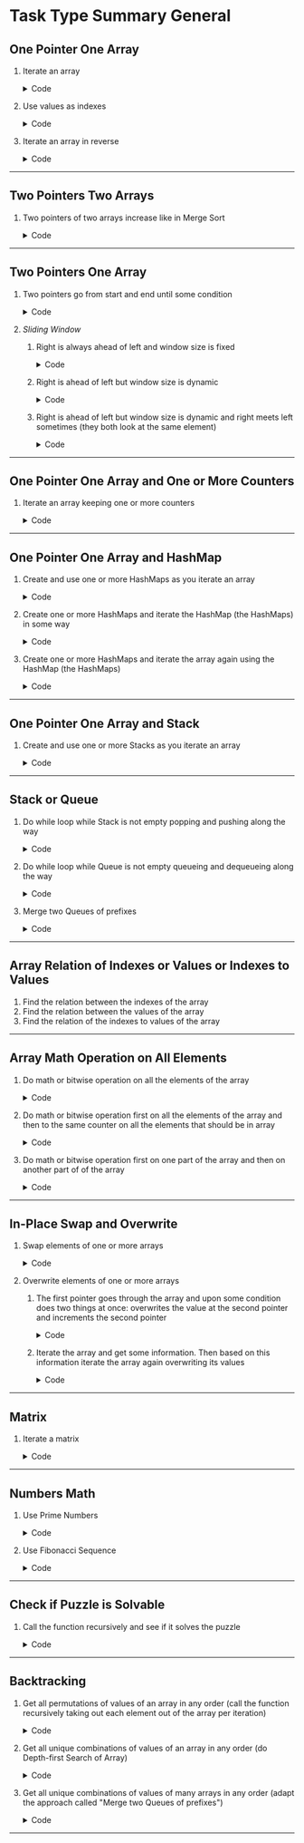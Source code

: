 # Task Type Summary General

## One Pointer One Array

1. Iterate an array
    <details>

    <summary>Code</summary>

    ```js
    function approach(array) {
        for (let i = 0; i < array.length; i++) {
            logic(array[i], i);
        }
    }
    ```

    __Input:__ `[1, 2, 3]`

    __Output:__ value: `1`, `2`, `3`, index: `0`, `1`, `2`

    </details>

2. Use values as indexes
    <details>

    <summary>Code</summary>

    ```js
    function approach(array) {
        for (let i = 0; i < array.length; i++) {
            logic(array[array[i]]);
        }
    }
    ```

    __Input:__ `[1, 2, 3]`

    __Output:__ `2`, `3`, `undefined`

    </details>

3. Iterate an array in reverse
    <details>

    <summary>Code</summary>

    ```js
    function approach(array) {
        for (let i = array.length - 1; i >= 0; i--) {
            logic(array[i], i);
        }
    }
    ```

    __Input:__ `[1, 2, 3]`

    __Output:__ value: `3`, `2`, `1`, index: `2`, `1`, `0`

    </details>

---

## Two Pointers Two Arrays

1. Two pointers of two arrays increase like in Merge Sort
    <details>

    <summary>Code</summary>

    ```js
    function approach(array1, array2) {
        let i = 0;
        let j = 0;

        while (i < array1.length && j < array2.length) {
            if (condition()) {
                logic(array1[i++]);
            } else {
                logic(array2[j++]);
            }
        }

        while (i < array1.length) {
            logic(array1[i++]);
        }

        while (j < array1.length) {
            logic(array2[j++]);
        }
    }
    ```

    __Input:__ `[1, 2, 3]`, `['a', 'b', 'c']`

    __Output:__ intermingled values of both arrays

    </details>

---

## Two Pointers One Array

1. Two pointers go from start and end until some condition
    <details>

    <summary>Code</summary>

    ```js
    function approach(array) {
        let i = 0;
        let j = array.length - 1;

        while (i < j) {
            logic(array[i], array[j]);

            if (condition()) {
                i++;
            } else {
                j--;
            }
        }
    }
    ```

    </details>

2. _Sliding Window_
    1. Right is always ahead of left and window size is fixed
        <details>

        <summary>Code</summary>

        ```js
        function approach(array) {
            let i = 0;

            for (i = 0; i < WINDOW_SIZE; i++) {
                logic(array[i]);
            }

            while (i < array.length) {
                logic(array[i - WINDOW_SIZE], array[i]);
                i++;
            }
        }
        ```

        __Input:__ `WINDOW_SIZE = 3`, `[1, 2, 3, 4, 5, 6, 7]`

        __Output:__ `1, 4`, `2, 5`, `3, 6`, `4, 7`

        </details>

    2. Right is ahead of left but window size is dynamic
        <details>

        <summary>Code</summary>

        ```js
        function approach(array) {
            let i = 0;
            let j = 1;

            while (j < array.length) {
                logic(array[i], array[j]);

                while (i < j - 1) {
                    if (condition()) {
                        i++;
                    }
                }

                while(condition() && j < array.length) {
                    j++;
                }
            }
        }
        ```

        __Input:__ `[1, 2, 3, 4, 5, 6, 7]`

        __Output:__ `1, 2`, `1, 4`, `3, 4`, `3, 5`, `4, 5`, `5, 6`, `5, 7`, `6, 7`

        </details>

    3. Right is ahead of left but window size is dynamic and right meets left sometimes (they both look at the same element)
        <details>

        <summary>Code</summary>

        ```js
        function approach(array) {
            let i = 0;
            let j = 0;

            while (j < array.length) {
                logic(array[i], array[j]);

                while (i < j) {
                    if (condition()) {
                        i++;
                    }
                }

                while(condition() && j < array.length) {
                    j++;
                }
            }
        }
        ```

        __Input:__ `[1, 2, 3, 4, 5, 6, 7]`

        __Output:__ `1, 1`, `1, 2`, `2, 2`, `2, 3`, `3, 3`, `3, 5`, `5, 5`, `5, 6`, `6, 7`, `7, 7`

        </details>

---

## One Pointer One Array and One or More Counters

1. Iterate an array keeping one or more counters
    <details>

    <summary>Code</summary>

    ```js
    function approach(array) {
        let counter;

        for (let i = 0; i < array.length; i++) {
            logic(array[i], counter);
        }
    }
    ```

    </details>

---

## One Pointer One Array and HashMap

1. Create and use one or more HashMaps as you iterate an array
    <details>

    <summary>Code</summary>

    ```js
    function approach(array) {
        const hashMap = {};

        for (let i = 0; i < array.length; i++) {
            logic(array[i], hashMap);
        }
    }
    ```

    </details>

2. Create one or more HashMaps and iterate the HashMap (the HashMaps) in some way
    <details>

    <summary>Code</summary>

    ```js
    function approach(array) {
        const hashMap = {};

        for (let i = 0; i < array.length; i++) {
            logic(array[i], hashMap);
        }

        logic(hashMap, Object.entries(hashMap));
    }
    ```

    </details>

3. Create one or more HashMaps and iterate the array again using the HashMap (the HashMaps)
    <details>

    <summary>Code</summary>

    ```js
    function approach(array) {
        const hashMap = {};

        for (let i = 0; i < array.length; i++) {
            logic(array[i], hashMap);
        }

        for (let i = 0; i < array.length; i++) {
            logic(array[i], hashMap);
        }
    }
    ```

    </details>

---

## One Pointer One Array and Stack

1. Create and use one or more Stacks as you iterate an array
    <details>

    <summary>Code</summary>

    ```js
    function approach(array) {
        const stack = [];

        for (let i = 0; i < array.length; i++) {
            logic(array[i], stack); // stack.push() stack.pop()
        }
    }
    ```

    </details>

---

## Stack or Queue

1. Do while loop while Stack is not empty popping and pushing along the way
    <details>

    <summary>Code</summary>

    ```js
    function approach(array) {
        const stack = [];

        logic(stack);

        while(stack.length) {
            logic(array, stack); // stack.push() stack.pop()
        }
    }
    ```

    </details>

2. Do while loop while Queue is not empty queueing and dequeueing along the way
    <details>

    <summary>Code</summary>

    ```js
    function approach(array) {
        const queue = [];

        logic(queue);

        while(queue.length) {
            logic(array, queue); // queue.push() queue.shift()
        }
    }
    ```

    </details>

3. Merge two Queues of prefixes
    <details>

    <summary>Code</summary>

    __*queue:*__

    ```js
    function approach() {
        let queue = [];

        logic(queue);

        while (condition()) {
            const currentQueue = [];

            while (queue.length > 0) {
                const element = queue.shift();

                currentQueue.push(...logic(element));
            }

            queue = currentQueue;
        }
    }
    ```

    __*recursion:*__

    ```js
    function approach(array) {
        const result = [];

        function backtrack(prefix, offset) {
            if (offset === array.length) {
                result.push(prefix);
                return;
            }

            const value = array[offset];

            backtrack([...prefix, ...logic(value)], offset + 1);
        }

        backtrack([], 0);

        logic(result);
    }
    ```

    </details>

---

## Array Relation of Indexes or Values or Indexes to Values

1. Find the relation between the indexes of the array
2. Find the relation between the values of the array
3. Find the relation of the indexes to values of the array

---

## Array Math Operation on All Elements

1. Do math or bitwise operation on all the elements of the array
    <details>

    <summary>Code</summary>

    ```js
    function approach(array) {
        let counter = 0;

        for (const value of array) {
            counter += value; // math
            // or:
            counter ^= value; // bitwise
        }

        logic(counter);
    }
    ```

    </details>

2. Do math or bitwise operation first on all the elements of the array and then to the same counter on all the elements that should be in array
    <details>

    <summary>Code</summary>

    ```js
    function approach(array) {
        let counter = 0;

        for (const value of array) {
            counter += value; // math
            // or:
            counter ^= value; // bitwise
        }

        for (let i = 0; i <= array.length; i++) {
            counter += i; // math
            // or:
            counter ^= i; // bitwise
        }

        logic(counter);
    }
    ```

    </details>

3. Do math or bitwise operation first on one part of the array and then on another part of of the array
    <details>

    <summary>Code</summary>

    ```js
    function approach(array) {
        let i;
        let n = logic(); // index of array

        let counter1 = 0;
        let counter2 = 0;

        for (i = 0; i < n; i++) {
            const value = array[i];

            counter1 += value; // math
            // or:
            counter1 ^= value; // bitwise
        }

        for (i = n; i < array.length; i++) {
            const value = array[i];

            counter2 += value; // math
            // or:
            counter2 ^= value; // bitwise
        }

        logic(counter1, counter2);
    }
    ```

    </details>

---

## In-Place Swap and Overwrite

1. Swap elements of one or more arrays
    <details>

    <summary>Code</summary>

    ```js
    function approach(array) {
        for (let i = 0; i < array.length; i++) {
            logic(array, i, swap);
        }
    }

    function swap(array, i1, i2) {
        ([array[i1], array[i2]] = [array[i2], array[i1]]);
    }
    ```

    </details>

2. Overwrite elements of one or more arrays
    1. The first pointer goes through the array and upon some condition does two things at once: overwrites the value at the second pointer and increments the second pointer
        <details>

        <summary>Code</summary>

        ```js
        function approach(array) {
            let i = 0;
            let j = 0;

            for (i = 0; i < array.length; i++) {
                if (condition()) {
                    array[j++] = logic(array[i]);
                }
            }
        }

        // or:

        function approach(array) {
            let i = 0;

            for (const value of array) {
                if (condition()) {
                    array[i++] = logic(value);
                }
            }
        }
        ```

        </details>

    2. Iterate the array and get some information. Then based on this information iterate the array again overwriting its values
        <details>

        <summary>Code</summary>

        ```js
        function approach(array) {
            let i = 0;

            for (i = 0; i < array.length; i++) {
                logic(array[i], i);
            }

            for (i = 0; i < array.length; i++) {
                array[i] = logic();
            }
        }
        ```

        </details>

---

## Matrix

1. Iterate a matrix
    <details>

    <summary>Code</summary>

    ```js
    function approach(matrix) {
        let i;
        let j;

        // horizontal
        for (i = 0; i < matrix[0].length; i++) {
            logic(matrix[0][i]);
        }

        // vertical
        for (j = 0; j < matrix.length; j++) {
            logic(matrix[j][0]);
        }

        // diagonal
        for (i = 0, j = 0; i < matrix[0].length && j < matrix.length; i++, j++) {
            logic(matrix[j][i]);
        }
    }
    ```

    __Input:__
    ```
    [
        [1, 2, 3],
        [4, 5, 6],
        [7, 8, 9],
    ]
    ```

    __Output:__ horizontal: `1`, `2`, `3`, vertical: `1`, `4`, `7`, diagonal: `1`, `5`, `9`

    </details>

---

## Numbers Math

1. Use Prime Numbers
    <details>

    <summary>Code</summary>

    ```js
    function approach() {
        logic(getPrimes, isPrime);
    }

    function getPrimes(limit = 0) {
        const primes = [];

        if (limit === 0) {
            return primes;
        }

        primes.push(2);

        for (let i = 3; i <= limit; i++) {
            let found = true;

            for (let j = 0; j < primes.length; j++) {
                if (i % primes[j] === 0) {
                    found = false;
                    break;
                }
            }

            if (found) {
                primes.push(i);
            }
        }

        return primes;
    }

    function isPrime(num) {
        if (num <= 1) {
            return false;
        }

        for (let i = 2; i <= Math.sqrt(num); i++) {
            if (num % i === 0) {
                return false;
            }
        }

        return true;
    }
    ```

    __Output:__ `2`, `3`, `5`, `7`, `11`, `13`, `17`, `19`, `23`, `29`, `31`, `37`, `41`, `43`, `47`, ...

    </details>

2. Use Fibonacci Sequence
    <details>

    <summary>Code</summary>

    ```js
    function approach() {
        logic(fibonacci, getFibonacci);
    }

    function fibonacci(length = 0) {
        if (length === 0) {
            return [];
        }

        if (length === 1) {
            return [0];
        }

        const nums = [0, 1];

        if (length === 2) {
            return nums;
        }

        for (let i = 2; i < length; i++) {
            nums[i] = nums[i - 1] + nums[i - 2];
        }

        return nums;
    }

    function getFibonacci(position = 0) {
        if (position <= 1) {
            return position;
        }

        let prev = 1;
        let current = 2;
        let i = 3;

        while (i < position) {
            const sum = prev + current;

            prev = current;
            current = sum;

            i++;
        }

        return current;
    }
    ```

    __Output:__ `0`, `1`, `1`, `2`, `3`, `5`, `8`, `13`, `21`, `34`, ...

    </details>

---

## Check if Puzzle is Solvable

1. Call the function recursively and see if it solves the puzzle
    <details>

    <summary>Code</summary>

    ```js
    function approach(game) {
        for (let i = 0; i < game[0].length; i++) {
            for (let j = 0; j < game.length; j++) {
                logic(game[j][i]);

                if (approach()) {
                    return true;
                }
            }
        }

        return false;
    }
    ```

    </details>

---

## Backtracking

1. Get all permutations of values of an array in any order (call the function recursively taking out each element out of the array per iteration)
    <details>

    <summary>Code</summary>

    ```js
    function approach(array) {
        const permutations = [];

        if (array.length === 1) { // recursion exit condition
            return [[array[0]]];
        }

        for (let i = 0; i < array.length; i++) {
            const picked = [array[i]];
            const rest = approach(
                array.filter((_value, index) => index !== i)
            );

            for (let j = 0; j < rest.length; j++) {
                const next = [...picked, ...rest[j]];

                permutations.push(next);
            }
        }

        logic(permutations);

        return permutations;
    }
    ```

    __Input:__ `[1, 2, 3]`

    __Output:__ `[ 1, 2, 3 ]`, `[ 1, 3, 2 ]`, `[ 2, 1, 3 ]`, `[ 2, 3, 1 ]`, `[ 3, 1, 2 ]`, `[ 3, 2, 1 ]`

    </details>

2. Get all unique combinations of values of an array in any order (do Depth-first Search of Array)
    <details>

    <summary>Code</summary>

    ```js
    function approach(array) {
        const combinations = [];

        function dfs(current, offset) {
            combinations.push(current);

            logic(current);

            if (offset === array.length) {
                return;
            }

            for (let i = offset; i < array.length; i++) {
                dfs([...current, array[i]], i + 1);
            }
        }

        dfs([], 0);

        logic(combinations);
    }
    ```

    __Input:__ `[1, 2, 3]`

    __Output:__ `[]`, `[1]`, `[2]`, `[3]`, `[1,2]`, `[1,3]`, `[2,3]`, `[1,2,3]`

    </details>

3. Get all unique combinations of values of many arrays in any order (adapt the approach called "Merge two Queues of prefixes")
    <details>

    <summary>Code</summary>

    __*queue:*__

    ```js
    function approach(...arrays) {
        let queue = [[]];

        for (const array of arrays) {
            const currentQueue = [];

            while (queue.length > 0) {
                const currentArray = queue.shift();

                for (const element of array) {
                    currentQueue.push([...currentArray, element]);
                }
            }

            queue = currentQueue;
        }

        logic(queue);
    }
    ```

    __*recursion:*__

    ```js
    function approach(...arrays) {
        const result = [];

        function backtrack(prefix, offset) {
            if (offset === arrays.length) {
                result.push(prefix);
                return;
            }

            const array = arrays[offset];

            for (const value of array) {
                backtrack([...prefix, value], offset + 1);
            }
        }

        backtrack([], 0);

        logic(result);
    }
    ```

    __Input:__ `['1', '2', '3']`, `['a', 'b', 'c']`, `['*', '#', '$']`

    __Output:__
    ```
    [ 1, 'a', '*' ]
    [ 1, 'a', '#' ]
    [ 1, 'a', '$' ]
    [ 1, 'b', '*' ]
    [ 1, 'b', '#' ]
    [ 1, 'b', '$' ]
    [ 1, 'c', '*' ]
    [ 1, 'c', '#' ]
    [ 1, 'c', '$' ]
    [ 2, 'a', '*' ]
    [ 2, 'a', '#' ]
    [ 2, 'a', '$' ]
    [ 2, 'b', '*' ]
    [ 2, 'b', '#' ]
    [ 2, 'b', '$' ]
    [ 2, 'c', '*' ]
    [ 2, 'c', '#' ]
    [ 2, 'c', '$' ]
    [ 3, 'a', '*' ]
    [ 3, 'a', '#' ]
    [ 3, 'a', '$' ]
    [ 3, 'b', '*' ]
    [ 3, 'b', '#' ]
    [ 3, 'b', '$' ]
    [ 3, 'c', '*' ]
    [ 3, 'c', '#' ]
    [ 3, 'c', '$' ]
    ```

    </details>

---
